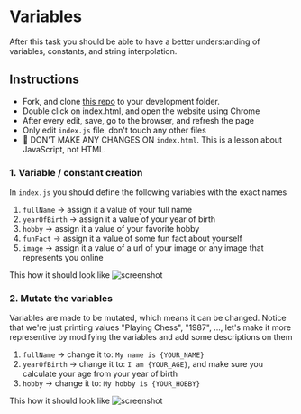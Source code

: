 # Variables

After this task you should be able to have a better understanding of variables, constants, and string interpolation.

## Instructions

- Fork, and clone [this repo](https://github.com/JoinCODED/TASK-variables) to your development folder. 
- Double click on index.html, and open the website using Chrome
- After every edit, save, go to the browser, and refresh the page
- Only edit `index.js` file, don't touch any other files
- 🔴 DON'T MAKE ANY CHANGES ON `index.html`. This is a lesson about JavaScript, not HTML.

### 1. Variable / constant creation 
In `index.js` you should define the following variables with the exact names 
1. `fullName`      -> assign it a value of your full name
2. `yearOfBirth`   -> assign it a value of your year of birth
3. `hobby`         -> assign it a value of your favorite hobby
4. `funFact`       -> assign it a value of some fun fact about yourself 
5. `image`         -> assign it a value of a url of your image or any image that represents you online


 
This how it should look like
![screenshot](https://user-images.githubusercontent.com/8784343/133906548-0bf3f1f2-389d-4fd4-ae83-03cbcb2f6978.gif)



### 2. Mutate the variables

Variables are made to be mutated, which means it can be changed. Notice that we're just printing values "Playing Chess", "1987", ..., let's make it more representive by modifying the variables and add some descriptions on them
1. `fullName`      -> change it to: `My name is {YOUR_NAME}`
2. `yearOfBirth`   -> change it to: `I am {YOUR_AGE}`, and make sure you calculate your age from your year of birth
3. `hobby`         -> change it to: `My hobby is {YOUR_HOBBY}`

This how it should look like
![screenshot](https://user-images.githubusercontent.com/8784343/133906790-3012aad2-4adc-489a-ae49-b80c74f8a7f7.gif)
